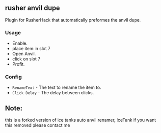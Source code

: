 ## rusher anvil dupe

Plugin for RusherHack that automatically preformes the anvil dupe.

### Usage

- Enable.
- place item in slot 7
- Open Anvil.
- click on slot 7
- Profit.

### Config

- `RenameText` - The text to rename the item to.
- `Click Delay` - The delay between clicks.

## Note: 
this is a forked version of ice tanks auto anvil renamer, IceTank if you want this removed please contact me





